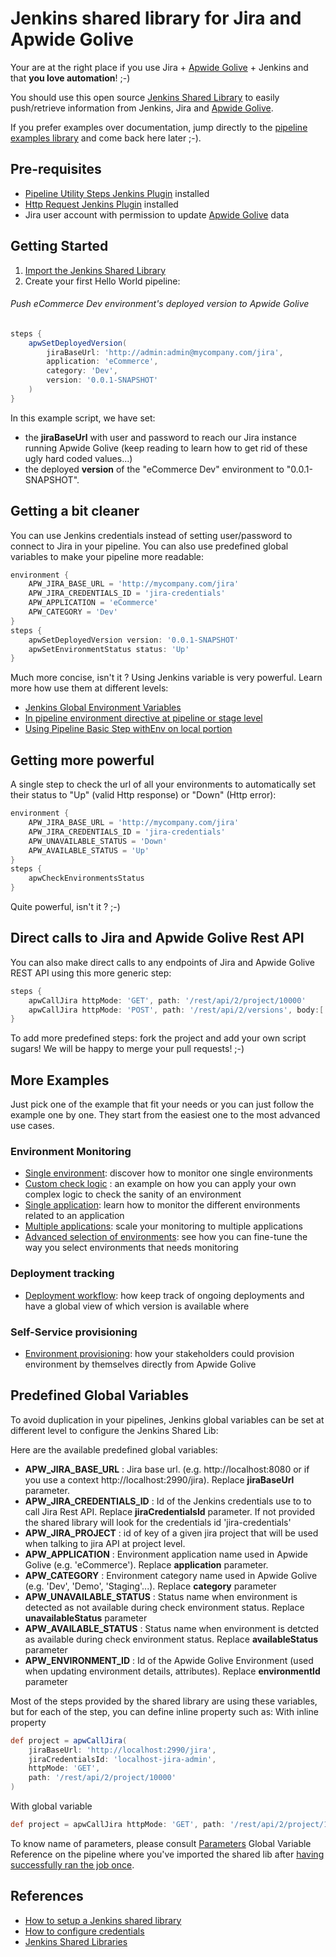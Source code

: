 # Jenkins shared library for Jira and Apwide Golive

Your are at the right place if you use Jira + [Apwide Golive](https://marketplace.atlassian.com/apps/1212239/golive-environment-release-for-jira) + Jenkins and that **you love automation**! ;-)

You should use this open source [Jenkins Shared Library](https://jenkins.io/doc/book/pipeline/shared-libraries/) to easily push/retrieve information from Jenkins, Jira and [Apwide Golive](https://marketplace.atlassian.com/apps/1212239/golive-environment-release-for-jira).

If you prefer examples over documentation, jump directly to the [pipeline examples library](./examples) and come back here later ;-).

## Pre-requisites

* [Pipeline Utility Steps Jenkins Plugin](https://wiki.jenkins.io/display/JENKINS/Pipeline+Utility+Steps+Plugin) installed
* [Http Request Jenkins Plugin](https://wiki.jenkins.io/display/JENKINS/HTTP+Request+Plugin) installed
* Jira user account with permission to update [Apwide Golive](https://marketplace.atlassian.com/apps/1212239/golive-environment-release-for-jira) data


## Getting Started

1. [Import the Jenkins Shared Library](https://stackoverflow.com/questions/41162177/jenkins-pipeline-how-to-add-help-for-global-shared-library)
1. Create your first Hello World pipeline:

###### Push eCommerce Dev environment's deployed version to Apwide Golive
```groovy
steps {
    apwSetDeployedVersion(
        jiraBaseUrl: 'http://admin:admin@mycompany.com/jira',
        application: 'eCommerce',
        category: 'Dev',
        version: '0.0.1-SNAPSHOT'
    )
}
```
In this example script, we have set:
* the **jiraBaseUrl** with user and password to reach our Jira instance running Apwide Golive (keep reading to learn how to get rid of these ugly hard coded values...)
* the deployed **version** of the "eCommerce Dev" environment to "0.0.1-SNAPSHOT".

## Getting a bit cleaner

You can use Jenkins credentials instead of setting user/password to connect to Jira in your pipeline.
You can also use predefined global variables to make your pipeline more readable:

```groovy
environment {
    APW_JIRA_BASE_URL = 'http://mycompany.com/jira'
    APW_JIRA_CREDENTIALS_ID = 'jira-credentials'
    APW_APPLICATION = 'eCommerce'
    APW_CATEGORY = 'Dev'
}
steps {
    apwSetDeployedVersion version: '0.0.1-SNAPSHOT'
    apwSetEnvironmentStatus status: 'Up'
}
```

Much more concise, isn't it ?
Using Jenkins variable is very powerful. Learn more how use them at different levels:
* [Jenkins Global Environment Variables](https://wiki.jenkins.io/display/JENKINS/Global+Variable+String+Parameter+Plugin)
* [In pipeline environment directive at pipeline or stage level](https://jenkins.io/doc/book/pipeline/syntax/#environment)
* [Using Pipeline Basic Step withEnv on local portion](https://jenkins.io/doc/pipeline/steps/workflow-basic-steps/#withenv-set-environment-variables)

## Getting more powerful

A single step to check the url of all your environments to automatically set their status to "Up" (valid Http response) or "Down" (Http error):

```groovy
environment {
    APW_JIRA_BASE_URL = 'http://mycompany.com/jira'
    APW_JIRA_CREDENTIALS_ID = 'jira-credentials'
    APW_UNAVAILABLE_STATUS = 'Down'
    APW_AVAILABLE_STATUS = 'Up'
}
steps {
    apwCheckEnvironmentsStatus
}
```
Quite powerful, isn't it ? ;-)


## Direct calls to Jira and Apwide Golive Rest API

You can also make direct calls to any endpoints of Jira and Apwide Golive REST API using this more generic step:

```groovy
steps {
    apwCallJira httpMode: 'GET', path: '/rest/api/2/project/10000'
    apwCallJira httpMode: 'POST', path: '/rest/api/2/versions', body:[:]
}
```

To add more predefined steps: fork the project and add your own script sugars! We will be happy to merge your pull requests! ;-)

## More Examples

Just pick one of the example that fit your needs or you can just follow the example one by one. They start from the easiest one to the most advanced use cases.

### Environment Monitoring
* [Single environment](./examples/monitoring/single-environment): discover how to monitor one single environments
* [Custom check logic](./examples/monitoring/custom-check) : an example on how you can apply your own complex logic to check the sanity of an environment
* [Single application](./examples/monitoring/single-application): learn how to monitor the different environments related to an application
* [Multiple applications](./examples/monitoring/multi-application): scale your monitoring to multiple applications
* [Advanced selection of environments](./examples/monitoring/criteria-selection): see how you can fine-tune the way you select environments that needs monitoring
 
### Deployment tracking
* [Deployment workflow](./examples/deployment/simple-build-deploy): how keep track of ongoing deployments and have a global view of which version is available where

### Self-Service provisioning
* [Environment provisioning](./examples/self-service/): how your stakeholders could provision environment by themselves directly from Apwide Golive

## Predefined Global Variables
To avoid duplication in your pipelines, Jenkins global variables can be set at different level to configure the Jenkins Shared Lib:

Here are the available predefined global variables:
* **APW_JIRA_BASE_URL** : Jira base url. (e.g. http://localhost:8080 or if you use a context http://localhost:2990/jira). Replace **jiraBaseUrl** parameter.
* **APW_JIRA_CREDENTIALS_ID** : Id of the Jenkins credentials use to to call Jira Rest API. Replace **jiraCredentialsId** parameter. If not provided the shared library
will look for the credentials id 'jira-credentials'
* **APW_JIRA_PROJECT** : id of key of a given jira project that will be used when talking to jira API at project level.
* **APW_APPLICATION** : Environment application name used in Apwide Golive (e.g. 'eCommerce'). Replace **application** parameter.
* **APW_CATEGORY** : Environment category name used in Apwide Golive (e.g. 'Dev', 'Demo', 'Staging'...). Replace **category** parameter
* **APW_UNAVAILABLE_STATUS** : Status name when environment is detected as not available during check environment status. Replace **unavailableStatus** parameter
* **APW_AVAILABLE_STATUS** : Status name when environment is detcted as available during check environment status. Replace **availableStatus** parameter
* **APW_ENVIRONMENT_ID** : Id of the Apwide Golive Environment (used when updating environment details, attributes). Replace **environmentId** parameter

Most of the steps provided by the shared library are using these variables, but for each of the step, you can define inline property such as:
With inline property
```groovy
def project = apwCallJira(
    jiraBaseUrl: 'http://localhost:2990/jira',
    jiraCredentialsId: 'localhost-jira-admin',
    httpMode: 'GET',
    path: '/rest/api/2/project/10000'
)
```
With global variable
```groovy
def project = apwCallJira httpMode: 'GET', path: '/rest/api/2/project/10000'
```

To know name of parameters, please consult [Parameters](./src/com/apwide/jenkins/util/Parameters.groovy) Global Variable Reference on the pipeline where you've imported the shared lib
after [having successfully ran the job once](https://stackoverflow.com/questions/41162177/jenkins-pipeline-how-to-add-help-for-global-shared-library).

## References
* [How to setup a Jenkins shared library](https://jenkins.io/doc/book/pipeline/shared-libraries/)
* [How to configure credentials](https://jenkins.io/doc/book/using/using-credentials/)
* [Jenkins Shared Libraries](https://jenkins.io/doc/book/pipeline/shared-libraries/)
